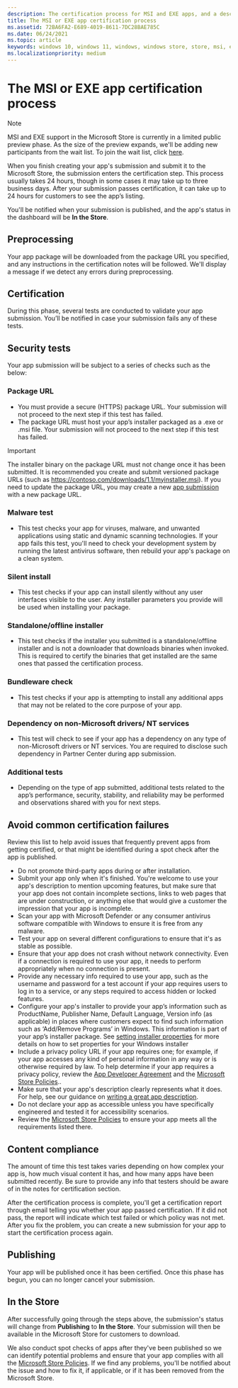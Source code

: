 ```yaml
---
description: The certification process for MSI and EXE apps, and a description of some of the tests that app packages must pass to be distributed on the Microsoft Store
title: The MSI or EXE app certification process
ms.assetid: 72BA6FA2-E689-4019-8611-7DC28BAE785C
ms.date: 06/24/2021
ms.topic: article
keywords: windows 10, windows 11, windows, windows store, store, msi, exe, unpackaged, unpackaged app, desktop app, traditional desktop app, game settings, display mode, system requirements, hardware requirements, minimum hardware, recommended hardware, privacy policy, support contact info, app website, support info
ms.localizationpriority: medium
---
```


# The MSI or EXE app certification process

> [!NOTE]
> MSI and EXE support in the Microsoft Store is currently in a limited public preview phase. As the size of the preview expands, we'll be adding new participants from the wait list. To join the wait list, click [here](https://aka.ms/storepreviewwaitlist).

When you finish creating your app's submission and submit it to the Microsoft Store, the submission enters the certification step. This process usually takes 24 hours, though in some cases it may take up to three business days. After your submission passes certification, it can take up to 24 hours for customers to see the app’s listing.

You'll be notified when your submission is published, and the app's status in the dashboard will be **In the Store**.

## Preprocessing

Your app package will be downloaded from the package URL you specified, and any instructions in the certification notes will be followed. We'll display a message if we detect any errors during preprocessing.

## Certification

During this phase, several tests are conducted to validate your app submission. You’ll be notified in case your submission fails any of these tests.

## Security tests

Your app submission will be subject to a series of checks such as the below:

### Package URL

- You must provide a secure (HTTPS) package URL. Your submission will not proceed to the next step if this test has failed. 
- The package URL must host your app’s installer packaged as a .exe or .msi file. Your submission will not proceed to the next step if this test has failed.

> [!IMPORTANT]
> The installer binary on the package URL must not change once it has been submitted. It is recommended you create and submit versioned package URLs (such as https://contoso.com/downloads/1.1/myinstaller.msi). If you need to update the package URL, you may create a new [app submission](app-submissions.md) with a new package URL.

### Malware test

- This test checks your app for viruses, malware, and unwanted applications using static and dynamic scanning technologies. If your app fails this test, you'll need to check your development system by running the latest antivirus software, then rebuild your app's package on a clean system.

### Silent install

- This test checks if your app can install silently without any user interfaces visible to the user. Any installer parameters you provide will be used when installing your package.

### Standalone/offline installer

- This test checks if the installer you submitted is a standalone/offline installer and is not a downloader that downloads binaries when invoked. This is required to certify the binaries that get installed are the same ones that passed the certification process.

### Bundleware check

- This test checks if your app is attempting to install any additional apps that may not be related to the core purpose of your app.

### Dependency on non-Microsoft drivers/ NT services

- This test will check to see if your app has a dependency on any type of non-Microsoft drivers or NT services. You are required to disclose such dependency in Partner Center during app submission.

### Additional tests

- Depending on the type of app submitted, additional tests related to the app’s performance, security, stability, and reliability may be performed and observations shared with you for next steps.

## Avoid common certification failures

Review this list to help avoid issues that frequently prevent apps from getting certified, or that might be identified during a spot check after the app is published.

- Do not promote third-party apps during or after installation.
- Submit your app only when it's finished. You're welcome to use your app's description to mention upcoming features, but make sure that your app does not contain incomplete sections, links to web pages that are under construction, or anything else that would give a customer the impression that your app is incomplete.
- Scan your app with Microsoft Defender or any consumer antivirus software compatible with Windows to ensure it is free from any malware.
- Test your app on several different configurations to ensure that it's as stable as possible.
- Ensure that your app does not crash without network connectivity. Even if a connection is required to use your app, it needs to perform appropriately when no connection is present.
- Provide any necessary info required to use your app, such as the username and password for a test account if your app requires users to log in to a service, or any steps required to access hidden or locked features.
- Configure your app's installer to provide your app’s information such as ProductName, Publisher Name, Default Language, Version info (as applicable) in places where customers expect to find such information such as ‘Add/Remove Programs’ in Windows. This information is part of your app’s installer package.  See [setting installer properties](https://docs.microsoft.com/windows/win32/msi/property-reference#product-information-properties) for more details on how to set properties for your Windows installer
- Include a privacy policy URL if your app requires one; for example, if your app accesses any kind of personal information in any way or is otherwise required by law. To help determine if your app requires a privacy policy, review the [App Developer Agreement](/legal/windows/agreements/app-developer-agreement) and the [Microsoft Store Policies](/legal/windows/agreements/store-policies#105-personal-information)..
- Make sure that your app's description clearly represents what it does. For help, see our guidance on [writing a great app description](../write-a-great-app-description.md).
- Do not declare your app as accessible unless you have specifically engineered and tested it for accessibility scenarios.
- Review the [Microsoft Store Policies](/legal/windows/agreements/store-policies) to ensure your app meets all the requirements listed there.

## Content compliance

The amount of time this test takes varies depending on how complex your app is, how much visual content it has, and how many apps have been submitted recently. Be sure to provide any info that testers should be aware of in the notes for certification section.

After the certification process is complete, you'll get a certification report through email telling you whether your app passed certification. If it did not pass, the report will indicate which test failed or which policy was not met. After you fix the problem, you can create a new submission for your app to start the certification process again.

## Publishing

Your app will be published once it has been certified. Once this phase has begun, you can no longer cancel your submission.

## In the Store

After successfully going through the steps above, the submission's status will change from **Publishing** to **In the Store**. Your submission will then be available in the Microsoft Store for customers to download.

We also conduct spot checks of apps after they've been published so we can identify potential problems and ensure that your app complies with all the  [Microsoft Store Policies](/legal/windows/agreements/store-policies). If we find any problems, you'll be notified about the issue and how to fix it, if applicable, or if it has been removed from the Microsoft Store.
